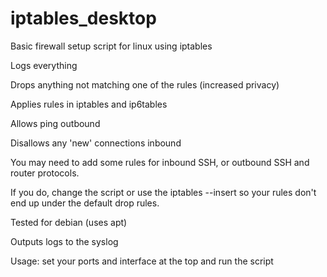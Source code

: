 # iptables_desktop
Basic firewall setup script for linux using iptables

Logs everything

Drops anything not matching one of the rules (increased privacy)

Applies rules in iptables and ip6tables

Allows ping outbound

Disallows any 'new' connections inbound

You may need to add some rules for inbound SSH, or outbound SSH and router protocols. 

If you do, change the script or use the iptables --insert so your rules don't end up under the default drop rules.

Tested for debian (uses apt)

Outputs logs to the syslog

Usage: set your ports and interface at the top and run the script
